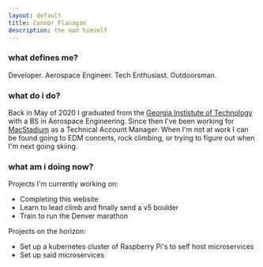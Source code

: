 ```yaml
---
layout: default
title: Connor Flanagan
description: the man himself
---
```


### what defines me?

Developer. Aerospace Engineer. Tech Enthusiast. Outdoorsman.

### what do i do?  

Back in May of 2020 I graduated from the [Georgia Instistute of Technology](www.gatech.edu) with a BS in Aerospace Engineering. Since then I've been working for [MacStadium](www.macstadium.com) as a Technical Account Manager. When I'm not at work I can be found going to EDM concerts, rock climbing, or trying to figure out when I'm next going skiing. 

### what am i doing now? 

Projects I'm currently working on: 
* Completing this website
* Learn to lead climb and finally send a v5 boulder
* Train to run the Denver marathon 

Projects on the horizon: 
* Set up a kubernetes cluster of Raspberry Pi's to self host microservices
* Set up said microservices
